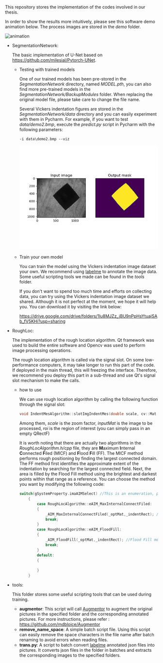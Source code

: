 This repository stores the implementation of the codes involved in our thesis.

In order to show the results more intuitively, please see this software demo animation below. The process images are stored in the *demo* folder.

![animation](demo/animation.gif)

- SegmentationNetwork:

  The basic implementation of U-Net based on https://github.com/milesial/Pytorch-UNet.

  - Testing with trained models

    One of our trained models has been pre-stored in the *SegmentationNetwork* directory, named *MODEL.pth*, you can also find more pre-trained models in the *SegmentationNetwork/BackupModules* folder. When replacing the original model file, please take care to change the file name.
    
    Several Vickers indentation figures are stored in the *SegmentationNetwork/data* directory and you can easily experiment with them in Pycharm. For example, if you want to test *data/demo2.bmp*, execute the *predict.py* script in Pycharm with the following parameters:
    
    ```shell
    -i data\demo2.bmp --viz
    ```
    
    ![demo2](demo/demo2.png)

  - Train your own model

    You can train the model using the Vickers indentation image dataset your own.  We recommend using [labelme](https://github.com/wkentaro/labelme) to annotate the image data. Some useful scripting tools we made can be found in the *tools* folder.
    
    If you don't want to spend too much time and efforts on collecting data, you can try using the Vickers indentation image dataset we shared. Although it is not perfect at the moment, we hope it will help you. You can download it by visiting the link below:
    
    https://drive.google.com/drive/folders/1lu8MJZz_jBU9nPpHsYtuajSAb_fV5KHi?usp=sharing

- RoughLoc:

  The implementation of the rough location algorithm. Qt framework was used to build the entire software and Opencv was used to perform image processing operations. 

  The rough location algorithm is called via the signal slot. On some low-performance computers, it may take longer to run this part of the code. If deployed in the main thread, this will freezing the interface. Therefore, we recommend you deploy this part in a sub-thread and use Qt's signal slot mechanism to make the calls.

  - how to use

    We can use rough location algorithm by calling the following function through the signal slot:

    ```c++
    void IndentMesAlgorithm::slotImgIndentMes(double scale, cv::Mat inputMat, QRectF roi)
    ```
  
    Among them, *scale* is the zoom factor, *inputMat* is the image to be processed, *roi* is the region of interest (you can simply pass in an empty QRectF)

    It is worth noting that there are actually two algorithms in the *RoughLocAlgorithm.h/cpp* file, they are **M**aximum **I**nternal **C**onnected **F**iled (MICF) and **F**lood **F**ill (FF). The MICF method performs rough positioning by finding the largest connected domain. The FF method first identifies the approximate extent of the indentation by searching for the largest connected field. Next, the area is filled by the Flood Fill method using the brightest and darkest points within that range as a reference. You can choose the method you want by modifying the following code:

    ```c++
    switch(gSystemProperty.imaAIMSelect) //This is an enumeration, please refer to the definition in the header file to choose which method to use
        {
            case RoughLocAlgorithm::eAIM_MaxInternalConnectFiled:
            {
                _AIM_MaxInternalConnectFiled(_optMat,_indentRect); //Maximum Internal Connected Domain Method
                break;
            }
            case RoughLocAlgorithm::eAIM_FloodFill:
            {
                _AIM_FloodFill(_optMat,_indentRect); //Flood Fill method
                break;
            }
            default:
            {
    
            }
        }
    ```
  
- tools:

  This folder stores some useful scripting tools that can be used during training.

  - **augmentor**: This script will call [Augmentor](https://github.com/mdbloice/Augmentor) to augment the original pictures in the specified folder and the corresponding annotated pictures. For more instructions, please refer : https://github.com/mdbloice/Augmentor
  - **remove_name_space**: A simple batch script file. Using this script can easily remove the space characters in the file name after batch renaming to avoid errors when reading files.
  - **trans.py**: A script to batch convert [labelme](https://github.com/wkentaro/labelme) annotated json files into pictures. It converts json files in the folder in batches and extracts the corresponding images to the specified folders. 


